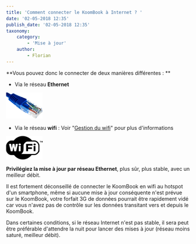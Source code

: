 ```yaml
---
title: 'Comment connecter le KoomBook à Internet ? '
date: '02-05-2018 12:35'
publish_date: '02-05-2018 12:35'
taxonomy:
    category:
        - 'Mise à jour'
    author:
        - Florian
---
```


**Vous pouvez donc le connecter de deux manières différentes : **

* Via le réseau **Ethernet**

![](ethernet.png)
* Via le réseau **wifi** : Voir "[Gestion du wifi](https://bsf.gitbooks.io/manuel-ideascube/content/fr/gestion_du_wifi.html)" pour plus d'informations 

![](signewifi.png)

**Privilégiez la mise à jour par réseau Ethernet**, plus sûr, plus stable, avec un meilleur débit.

Il est fortement déconseillé de connecter le KoomBook en wifi au hotspot d'un smartphone, même si aucune mise à jour conséquente n'est prévue sur le KoomBook, votre forfait 3G de données pourrait être rapidement vidé car vous n'avez pas de contrôle sur les données transitant vers et depuis le KoomBook.

Dans certaines conditions, si le réseau Internet n'est pas stable, il sera peut être préférable d'attendre la nuit pour lancer des mises à jour (réseau moins saturé, meilleur débit).